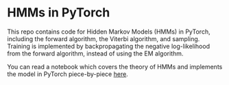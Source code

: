 # HMMs in PyTorch

This repo contains code for Hidden Markov Models (HMMs) in PyTorch, including the forward algorithm, the Viterbi algorithm, and sampling. Training is implemented by backpropagating the negative log-likelihood from the forward algorithm, instead of using the EM algorithm.

You can read a notebook which covers the theory of HMMs and implements the model in PyTorch piece-by-piece [here](https://colab.research.google.com/drive/1IUe9lfoIiQsL49atSOgxnCmMR_zJazKI).
